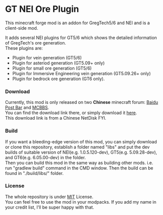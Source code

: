 # GT NEI Ore Plugin
This minecraft forge mod is an addon for GregTech5/6 and NEI and is a client-side mod.

It adds several NEI plugins for GT5/6 which shows the detailed information of GregTech's ore generation.  
These plugins are:
* Plugin for vein generation (GT5/6)
* Plugin for asteriod generation (GT5.09+ only)
* Plugin for small ore generation (GT5/6)
* Plugin for Immersive Engineering vein generation (GT5.09.26+ only)
* Plugin for bedrock ore generation (GT6 only).  


### Download  
Currently, this mod is only released on two **Chinese** minecraft forum: [Baidu Post Bar](http://tieba.baidu.com/p/4848951445) and [MCBBS](http://www.mcbbs.net/forum.php?mod=viewthread&tid=646455).  
You can find the download link there, or simply download it [here](http://pan.baidu.com/s/1b2mOFW).  
This download link is from a Chinese NetDisk FYI.

### Build
If you want a bleeding-edge version of this mod, you can simply download or clone this repository, establish a folder named "libs" and put the dev builds of suitable version of NEI(e.g. 1.0.5.120-dev), GT5(e.g. 5.09.28-dev), and GT6(e.g. 6.05.00-dev) in the folder.  
Then you can build this mod in the same way as building other mods. i.e. run "gradlew build" command in the CMD window. Then the build can be found in "./build/libs/" folder.

### License
The whole repository is under [MIT](https://github.com/GWYOG/GTNEIOrePlugin/blob/master/LICENSE) License.   
You can feel free to use the mod in your modpacks. If you add my name in your credit list, I'll be super happy with that.
